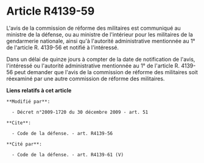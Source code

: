 # Article R4139-59

L'avis de la commission de réforme des militaires est communiqué au ministre de la défense, ou au ministre de l'intérieur
pour les militaires de la gendarmerie nationale, ainsi qu'à l'autorité administrative mentionnée au 1° de l'article R.
4139-56 et notifié à l'intéressé. 

Dans un délai de quinze jours à compter de la date de notification de l'avis, l'intéressé ou l'autorité administrative
mentionnée au 1° de l'article R. 4139-56 peut demander que l'avis de la commission de réforme des militaires soit réexaminé
par une autre commission de réforme des militaires.

**Liens relatifs à cet article**

	**Modifié par**:

	  - Décret n°2009-1720 du 30 décembre 2009 - art. 51

	**Cite**:

	  - Code de la défense. - art. R4139-56

	**Cité par**:

	  - Code de la défense. - art. R4139-61 (V)
